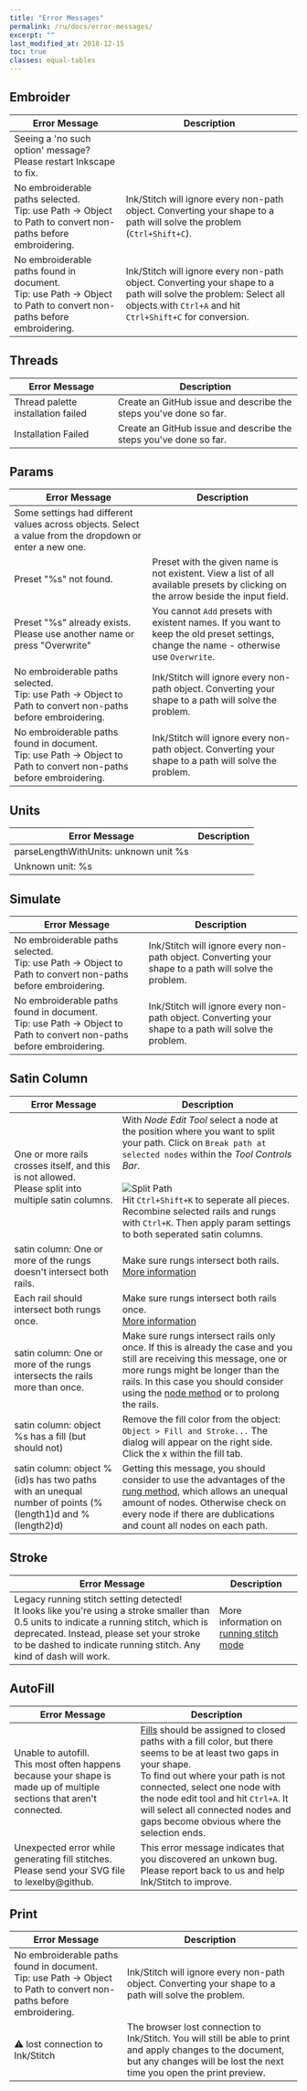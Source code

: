 ```yaml
---
title: "Error Messages"
permalink: /ru/docs/error-messages/
excerpt: ""
last_modified_at: 2018-12-15
toc: true
classes: equal-tables
---
```


## Embroider

Error Message|Description
---|---
Seeing a 'no such option' message?<br />Please restart Inkscape to fix.|
No embroiderable paths selected.<br />Tip: use Path -> Object to Path to convert non-paths before embroidering.|Ink/Stitch will ignore every non-path object. Converting your shape to a path will solve the problem (`Ctrl+Shift+C`).
No embroiderable paths found in document.<br />Tip: use Path -> Object to Path to convert non-paths before embroidering.|Ink/Stitch will ignore every non-path object. Converting your shape to a path will solve the problem: Select all objects with `Ctrl+A` and hit `Ctrl+Shift+C` for conversion.

## Threads

Error Message|Description
---|---
Thread palette installation failed|Create an GitHub issue and describe the steps you've done so far.
Installation Failed|Create an GitHub issue and describe the steps you've done so far.

## Params

Error Message|Description
---|---
Some settings had different values across objects.  Select a value from the dropdown or enter a new one.|
Preset "%s" not found.|Preset with the given name is not existent. View a list of all available presets by clicking on the arrow beside the input field.
Preset "%s" already exists.<br />Please use another name or press "Overwrite"|You cannot `Add` presets with existent names. If you want to keep the old preset settings, change the name - otherwise use `Overwrite`.
No embroiderable paths selected.<br />Tip: use Path -> Object to Path to convert non-paths before embroidering.|Ink/Stitch will ignore every non-path object. Converting your shape to a path will solve the problem.
No embroiderable paths found in document.<br />Tip: use Path -> Object to Path to convert non-paths before embroidering.|Ink/Stitch will ignore every non-path object. Converting your shape to a path will solve the problem.

## Units

Error Message|Description
---|---
parseLengthWithUnits: unknown unit %s|
Unknown unit: %s|

## Simulate

Error Message|Description
---|---
No embroiderable paths selected.<br />Tip: use Path -> Object to Path to convert non-paths before embroidering.|Ink/Stitch will ignore every non-path object. Converting your shape to a path will solve the problem.
No embroiderable paths found in document.<br />Tip: use Path -> Object to Path to convert non-paths before embroidering.|Ink/Stitch will ignore every non-path object. Converting your shape to a path will solve the problem.

## Satin Column

Error Message|Description
---|---
One or more rails crosses itself, and this is not allowed.<br />Please split into multiple satin columns.|With *Node Edit Tool* select a node at the position where you want to split your path. Click on `Break path at selected nodes` within the *Tool Controls Bar*.<br /><br />![Split Path](/assets/images/docs/en/split-path.jpg)<br />Hit `Ctrl+Shift+K` to seperate all pieces. Recombine selected rails and rungs with `Ctrl+K`. Then apply param settings to both seperated satin columns. 
satin column: One or more of the rungs doesn't intersect both rails.|Make sure rungs intersect both rails.<br />[More information](/docs/stitches/satin-column/#rung-method)
Each rail should intersect both rungs once.|Make sure rungs intersect both rails once.<br />[More information](/docs/stitches/satin-column/#rung-method)
satin column: One or more of the rungs intersects the rails more than once.|Make sure rungs intersect rails only once. If this is already the case and you still are receiving this message, one or more rungs might be longer than the rails. In this case you should consider using the [node method](/docs/stitches/satin-column/#node-method) or to prolong the rails.
satin column: object %s has a fill (but should not)|Remove the fill color from the object:<br />`Object > Fill and Stroke...` The dialog will appear on the right side. Click the x within the fill tab.
satin column: object %(id)s has two paths with an unequal number of points (%(length1)d and %(length2)d)|Getting this message, you should consider to use the advantages of the [rung method](/docs/stitches/satin-column/#rung-method), which allows an unequal amount of nodes. Otherwise check on every node if there are dublications and count all nodes on each path.

## Stroke

Error Message|Description
---|---
Legacy running stitch setting detected!<br />It looks like you're using a stroke smaller than 0.5 units to indicate a running stitch, which is deprecated.  Instead, please set your stroke to be dashed to indicate running stitch.  Any kind of dash will work.|More information on [running stitch mode](/docs/stitches/running-stitch/)

## AutoFill

Error Message|Description
---|---
Unable to autofill.<br />This most often happens because your shape is made up of multiple sections that aren't connected.|[Fills](/docs/stitches/fill-stitch/) should be assigned to closed paths with a fill color, but there seems to be at least two gaps in your shape.<br />To find out where your path is not connected, select one node with the node edit tool and hit `Ctrl+A`. It will select all connected nodes and gaps become obvious where the selection ends.
Unexpected error while generating fill stitches. Please send your SVG file to lexelby@github.|This error message indicates that you discovered an unkown bug. Please report back to us and help Ink/Stitch to improve.

## Print

Error Message|Description
---|---
No embroiderable paths found in document.<br />Tip: use Path -> Object to Path to convert non-paths before embroidering.|Ink/Stitch will ignore every non-path object. Converting your shape to a path will solve the problem.
⚠ lost connection to Ink/Stitch|The browser lost connection to Ink/Stitch. You will still be able to print and apply changes to the document, but any changes will be lost the next time you open the print preview.
